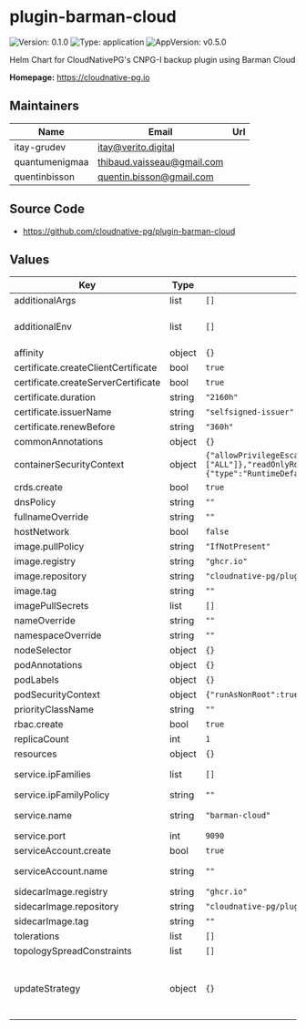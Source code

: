 # plugin-barman-cloud

![Version: 0.1.0](https://img.shields.io/badge/Version-0.1.0-informational?style=flat-square) ![Type: application](https://img.shields.io/badge/Type-application-informational?style=flat-square) ![AppVersion: v0.5.0](https://img.shields.io/badge/AppVersion-v0.5.0-informational?style=flat-square)

Helm Chart for CloudNativePG's CNPG-I backup plugin using Barman Cloud

**Homepage:** <https://cloudnative-pg.io>

## Maintainers

| Name | Email | Url |
| ---- | ------ | --- |
| itay-grudev | <itay@verito.digital> |  |
| quantumenigmaa | <thibaud.vaisseau@gmail.com> |  |
| quentinbisson | <quentin.bisson@gmail.com> |  |

## Source Code

* <https://github.com/cloudnative-pg/plugin-barman-cloud>

## Values

| Key | Type | Default | Description |
|-----|------|---------|-------------|
| additionalArgs | list | `[]` | Additional arguments to be added to the operator's args list. |
| additionalEnv | list | `[]` | Array containing extra environment variables which can be templated. For example:  - name: RELEASE_NAME    value: "{{ .Release.Name }}"  - name: MY_VAR    value: "mySpecialKey" |
| affinity | object | `{}` | Affinity for the operator to be installed. |
| certificate.createClientCertificate | bool | `true` | Specifies whether the client certificate should be created. |
| certificate.createServerCertificate | bool | `true` | Specifies whether the server certificate should be created. |
| certificate.duration | string | `"2160h"` | The duration of the certificates. |
| certificate.issuerName | string | `"selfsigned-issuer"` | The name of the issuer to use for the certificates. |
| certificate.renewBefore | string | `"360h"` | The renew before time for the certificates. |
| commonAnnotations | object | `{}` | Annotations to be added to all other resources. |
| containerSecurityContext | object | `{"allowPrivilegeEscalation":false,"capabilities":{"drop":["ALL"]},"readOnlyRootFilesystem":true,"runAsGroup":10001,"runAsUser":10001,"seccompProfile":{"type":"RuntimeDefault"}}` | Container Security Context. |
| crds.create | bool | `true` | Specifies whether the CRDs should be created when installing the chart. |
| dnsPolicy | string | `""` |  |
| fullnameOverride | string | `""` |  |
| hostNetwork | bool | `false` |  |
| image.pullPolicy | string | `"IfNotPresent"` |  |
| image.registry | string | `"ghcr.io"` |  |
| image.repository | string | `"cloudnative-pg/plugin-barman-cloud"` |  |
| image.tag | string | `""` | Overrides the image tag whose default is the chart appVersion. |
| imagePullSecrets | list | `[]` |  |
| nameOverride | string | `""` |  |
| namespaceOverride | string | `""` |  |
| nodeSelector | object | `{}` | Nodeselector for the operator to be installed. |
| podAnnotations | object | `{}` | Annotations to be added to the pod. |
| podLabels | object | `{}` | Labels to be added to the pod. |
| podSecurityContext | object | `{"runAsNonRoot":true,"seccompProfile":{"type":"RuntimeDefault"}}` | Security Context for the whole pod. |
| priorityClassName | string | `""` | Priority indicates the importance of a Pod relative to other Pods. |
| rbac.create | bool | `true` | Specifies whether Role and RoleBinding should be created. |
| replicaCount | int | `1` |  |
| resources | object | `{}` |  |
| service.ipFamilies | list | `[]` | Sets the families that should be supported and the order in which they should be applied to ClusterIP as well. Can be IPv4 and/or IPv6. |
| service.ipFamilyPolicy | string | `""` | Set the ip family policy to configure dual-stack see [Configure dual-stack](https://kubernetes.io/docs/concepts/services-networking/dual-stack/#services) |
| service.name | string | `"barman-cloud"` | DO NOT CHANGE THE SERVICE NAME as it is currently used to generate the certificate and can not be configured |
| service.port | int | `9090` |  |
| serviceAccount.create | bool | `true` | Specifies whether the service account should be created. |
| serviceAccount.name | string | `""` | The name of the service account to use. If not set and create is true, a name is generated using the fullname template. |
| sidecarImage.registry | string | `"ghcr.io"` |  |
| sidecarImage.repository | string | `"cloudnative-pg/plugin-barman-cloud-sidecar"` |  |
| sidecarImage.tag | string | `""` | Overrides the image tag whose default is the chart appVersion. |
| tolerations | list | `[]` | Tolerations for the operator to be installed. |
| topologySpreadConstraints | list | `[]` | Topology Spread Constraints for the operator to be installed. |
| updateStrategy | object | `{}` | Update strategy for the operator. ref: https://kubernetes.io/docs/concepts/workloads/controllers/deployment/#strategy For example:  type: RollingUpdate  rollingUpdate:    maxSurge: 25%    maxUnavailable: 25%  WARNING: the RollingUpdate strategy is not supported by the operator yet so it can currently. only use the Recreate strategy. |

